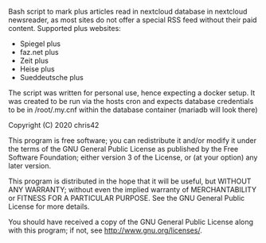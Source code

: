 Bash script to mark plus articles read in nextcloud database in nextcloud newsreader, as most sites do not offer a special RSS feed without their paid content.
Supported plus websites:
- Spiegel plus
- faz.net plus
- Zeit plus
- Heise plus
- Sueddeutsche plus

The script was written for personal use, hence expecting a docker setup.
It was created to be run via the hosts cron and expects database credentials to be in /root/.my.cnf
within the database container (mariadb will look there)

Copyright (C) 2020 chris42

This program is free software; you can redistribute it and/or modify it under the terms 
of the GNU General Public License as published by the Free Software Foundation; 
either version 3 of the License, or (at your option) any later version.

This program is distributed in the hope that it will be useful, but WITHOUT ANY WARRANTY; 
without even the implied warranty of MERCHANTABILITY or FITNESS FOR A PARTICULAR PURPOSE. 
See the GNU General Public License for more details.

You should have received a copy of the GNU General Public License along with this program; 
if not, see <http://www.gnu.org/licenses/>.
